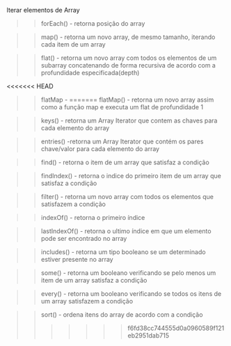 Iterar elementos de Array

>> forEach()
    - retorna posição do array

>> map()
    - retorna um novo array, de mesmo tamanho, iterando cada item de um array

>> flat()
    - retorna um novo array com todos os elementos de um subarray concatenando de forma recursiva de acordo com a profundidade especificada(depth)

<<<<<<< HEAD
>> flatMap
    - 
=======
>> flatMap()
    - retorna um novo array assim como a função map e executa um flat de profundidade 1

>> keys()
    - retorna um Array Iterator que contem as chaves para cada elemento do array

>> entries()
    -retorna um Array Iterator que contém os pares chave/valor para cada elemento do array

>> find()
    - retorna o item de um array que satisfaz a condição

>> findIndex()
    - retorna o indice do primeiro item de um array que satisfaz a condição

>> filter()
    - retorna um novo array com todos os elementos que satisfazem a condição

>> indexOf()
    - retorna o primeiro índice

>> lastIndexOf()
    - retorna o ultimo índice em que um elemento pode ser encontrado no array

>> includes()
    - retorna um tipo booleano se um determinado estiver presente no array

>> some()
    - retorna um booleano verificando se pelo menos um item de um array satisfaz a condição

>> every()
    - retorna um booleano verificando se todos os itens de um array satisfazem a condição

>> sort()
    - ordena itens do array de acordo com a condição
>>>>>>> f6fd38cc744555d0a0960589f121eb2951dab715
